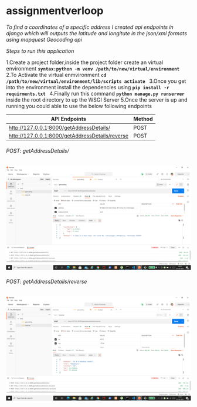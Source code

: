 # assignmentverloop

_To find a coordinates of a specific address I created api endpoints in django which will outputs the latitude and longitute in the json/xml formats using mapquest Geocoding api_

_Steps to run this application_

1.Create a project folder,inside the project folder create an virtual environment ******```syntax:python -m venv /path/to/new/virtual/environment```******
2.To Activate the virtual enmvironment  ******```cd /path/to/new/virtual/environment/lib/scripts activate ```******
3.Once you get into the environment install the dependencies using  ******```pip install -r requirments.txt ```******
4.Finally run this command  ******```python manage.py runserver ```****** inside the root directory to up the WSGI Server
5.Once the server is up and running you could able to use the below following endpoints


API Endpoints | Method
------------  | ------------
http://127.0.0.1:8000/getAddressDetails/ | POST
http://127.0.0.1:8000/getAddressDetails/reverse| POST

###### POST: getAddressDetails/
![getAddressDetails](https://github.com/RanjithNagaraj/assignmentverloop/blob/master/screenshots/geocoding.png )


###### POST: getAddressDetails/reverse
![getAddressDetails](https://github.com/RanjithNagaraj/assignmentverloop/blob/master/screenshots/reversecoding.png )
